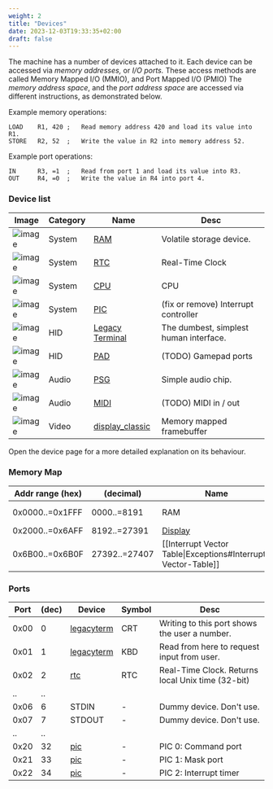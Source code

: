 ```yaml
---
weight: 2
title: "Devices"
date: 2023-12-03T19:33:35+02:00
draft: false
---
```


The machine has a number of devices attached to it. Each device can be accessed via _memory addresses,_ or _I/O ports._ These access methods are called Memory Mapped I/O (MMIO), and Port Mapped I/O (PMIO) The _memory address space_, and the _port address space_ are accessed via different instructions, as demonstrated below.

Example memory operations:
```
LOAD    R1, 420 ;   Read memory address 420 and load its value into R1.
STORE   R2, 52  ;   Write the value in R2 into memory address 52.
```
Example port operations:

```
IN      R3, =1  ;   Read from port 1 and load its value into R3.
OUT     R4, =0  ;   Write the value in R4 into port 4.
```

### Device list

| Image                                  | Category | Name                                   | Desc                                   |
| -------------------------------------- | -------- | -------------------------------------- | -------------------------------------- |
| ![image](/img/dev_ram.png)             | System   | [RAM](dev_ram)                         | Volatile storage device.               |
| ![image](/img/dev_rtc.png)             | System   | [RTC](dev_rtc)                         | Real-Time Clock                        |
| ![image](/img/dev_cpu.png)             | System   | [CPU](dev_cpu)                         | CPU                                    |
| ![image](/img/dev_pic.png)             | System   | [PIC](dev_pic)                         | (fix or remove) Interrupt controller   |
| ![image](/img/dev_legacyterm.png)      | HID      | [Legacy Terminal](dev_legacyterm)      | The dumbest, simplest human interface. |
| ![image](/img/dev_gamepad.png)         | HID      | [PAD](dev_gamepad)                     | (TODO) Gamepad ports                   |
| ![image](/img/dev_psg.png)             | Audio    | [PSG](dev_psg)                         | Simple audio chip.                     |
| ![image](/img/dev_midi.png)            | Audio    | [MIDI](dev_midi)                       | (TODO) MIDI in / out                   |
| ![image](/img/dev_display_classic.png) | Video    | [display_classic](dev_display_classic) | Memory mapped framebuffer              |


Open the device page for a more detailed explanation on its behaviour.

### Memory Map
| Addr range (hex) | (decimal)     | Name                                                          | Description  |
| ---------------- | ------------- | ------------------------------------------------------------- | ------------ |
| 0x0000..=0x1FFF  | 0000..=8191   | RAM                                                           | 32 kB of ram |
| 0x2000..=0x6AFF  | 8192..=27391  | [Display](Display_Classic)                                    | Framebuffer  |
| 0x6B00..=0x6B0F  | 27392..=27407 | [[Interrupt Vector Table\|Exceptions#Interrupt-Vector-Table]] | (TODO)       |

### Ports
| Port | (dec) | Device                       | Symbol | Desc                                              |
| ---- | ----- | ---------------------------- | ------ | ------------------------------------------------- |
| 0x00 | 0     | [legacyterm](dev_legacyterm) | CRT    | Writing to this port shows the user a number.     |
| 0x01 | 1     | [legacyterm](dev_legacyterm) | KBD    | Read from here to request input from user.        |
| 0x02 | 2     | [rtc](dev_rtc)               | RTC    | Real-Time Clock. Returns local Unix time (32-bit) |
| ..   | ..    |                              |        |                                                   |
| 0x06 | 6     | STDIN                        | -      | Dummy device. Don't use.                          |
| 0x07 | 7     | STDOUT                       | -      | Dummy device. Don't use.                          |
| ..   | ..    |                              |        |                                                   |
| 0x20 | 32    | [pic](dev_pic)               | -      | PIC 0: Command port                               |
| 0x21 | 33    | [pic](dev_pic)               | -      | PIC 1: Mask port                                  |
| 0x22 | 34    | [pic](dev_pic)               | -      | PIC 2: Interrupt timer                            |
